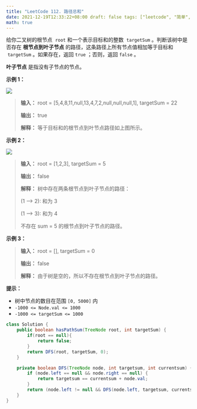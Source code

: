 ```yaml
---
title: "LeetCode 112. 路径总和"
date: 2021-12-19T12:33:22+08:00 draft: false tags: ["leetcode", "简单", "树", "深度优先搜索", "二叉树"]
math: true
---
```


给你二叉树的根节点  `root` 和一个表示目标和的整数  `targetSum` 。判断该树中是否存在 **根节点到叶子节点** 的路径，这条路径上所有节点值相加等于目标和  `targetSum` 。如果存在，返回 `true` ；否则，返回 `false` 。

**叶子节点** 是指没有子节点的节点。

<!--more-->

**示例 1：**

![](https://tategotoazarasi.github.io/images/pathsum1.jpg)

> **输入：** root = [5,4,8,11,null,13,4,7,2,null,null,null,1], targetSum = 22
> 
> **输出：** true
> 
> **解释：** 等于目标和的根节点到叶节点路径如上图所示。

**示例 2：**

![](https://tategotoazarasi.github.io/images/pathsum2.jpg)

> **输入：** root = [1,2,3], targetSum = 5
> 
> **输出：** false
> 
> **解释：** 树中存在两条根节点到叶子节点的路径：
> 
> (1 --> 2): 和为 3
> 
> (1 --> 3): 和为 4
> 
> 不存在 sum = 5 的根节点到叶子节点的路径。

**示例 3：**

> **输入：** root = [], targetSum = 0
> 
> **输出：** false
> 
> **解释：** 由于树是空的，所以不存在根节点到叶子节点的路径。

**提示：**

- 树中节点的数目在范围 `[0, 5000]` 内
- `-1000 <= Node.val <= 1000`
- `-1000 <= targetSum <= 1000`

```java
class Solution {
    public boolean hasPathSum(TreeNode root, int targetSum) {
        if(root == null){
            return false;
        }
        return DFS(root, targetSum, 0);
    }

    private boolean DFS(TreeNode node, int targetsum, int currentsum) {
        if (node.left == null && node.right == null) {
            return targetsum == currentsum + node.val;
        }
        return (node.left != null && DFS(node.left, targetsum, currentsum + node.val)) || (node.right != null && DFS(node.right, targetsum, currentsum + node.val));
    }
}
```
